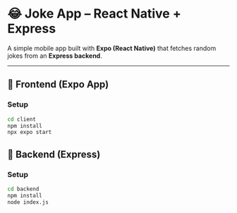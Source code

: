 # 😂 Joke App – React Native + Express

A simple mobile app built with **Expo (React Native)** that fetches random jokes from an **Express backend**.

---

## 📱 Frontend (Expo App)

### Setup

```bash
cd client
npm install
npx expo start
```

## 📱 Backend (Express)

### Setup

```bash
cd backend
npm install
node index.js
```
